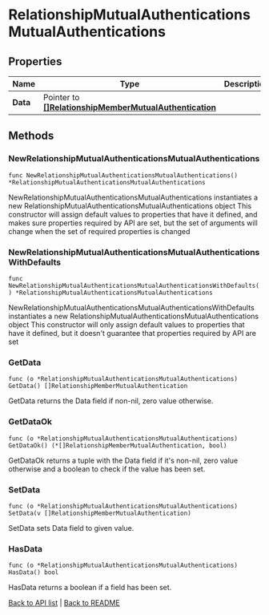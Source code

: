 # RelationshipMutualAuthenticationsMutualAuthentications

## Properties

Name | Type | Description | Notes
------------ | ------------- | ------------- | -------------
**Data** | Pointer to [**[]RelationshipMemberMutualAuthentication**](RelationshipMemberMutualAuthentication.md) |  | [optional] 

## Methods

### NewRelationshipMutualAuthenticationsMutualAuthentications

`func NewRelationshipMutualAuthenticationsMutualAuthentications() *RelationshipMutualAuthenticationsMutualAuthentications`

NewRelationshipMutualAuthenticationsMutualAuthentications instantiates a new RelationshipMutualAuthenticationsMutualAuthentications object
This constructor will assign default values to properties that have it defined,
and makes sure properties required by API are set, but the set of arguments
will change when the set of required properties is changed

### NewRelationshipMutualAuthenticationsMutualAuthenticationsWithDefaults

`func NewRelationshipMutualAuthenticationsMutualAuthenticationsWithDefaults() *RelationshipMutualAuthenticationsMutualAuthentications`

NewRelationshipMutualAuthenticationsMutualAuthenticationsWithDefaults instantiates a new RelationshipMutualAuthenticationsMutualAuthentications object
This constructor will only assign default values to properties that have it defined,
but it doesn't guarantee that properties required by API are set

### GetData

`func (o *RelationshipMutualAuthenticationsMutualAuthentications) GetData() []RelationshipMemberMutualAuthentication`

GetData returns the Data field if non-nil, zero value otherwise.

### GetDataOk

`func (o *RelationshipMutualAuthenticationsMutualAuthentications) GetDataOk() (*[]RelationshipMemberMutualAuthentication, bool)`

GetDataOk returns a tuple with the Data field if it's non-nil, zero value otherwise
and a boolean to check if the value has been set.

### SetData

`func (o *RelationshipMutualAuthenticationsMutualAuthentications) SetData(v []RelationshipMemberMutualAuthentication)`

SetData sets Data field to given value.

### HasData

`func (o *RelationshipMutualAuthenticationsMutualAuthentications) HasData() bool`

HasData returns a boolean if a field has been set.


[Back to API list](../README.md#documentation-for-api-endpoints) | [Back to README](../README.md)


